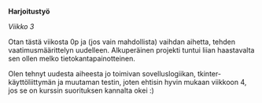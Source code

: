 **Harjoitustyö**

*Viikko 3*

Otan tästä viikosta 0p ja (jos vain mahdollista) vaihdan aihetta, tehden vaatimusmäärittelyn uudelleen. Alkuperäinen projekti tuntui liian haastavalta sen ollen melko tietokantapainotteinen.

Olen tehnyt uudesta aiheesta jo toimivan sovelluslogiikan, tkinter-käyttöliittymän ja muutaman testin, joten ehtisin hyvin mukaan viikkoon 4, jos se on kurssin suorituksen kannalta okei :)
